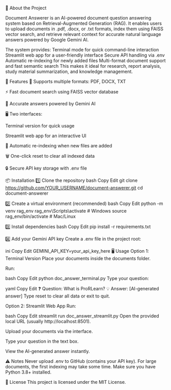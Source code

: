 📖 About the Project

Document Answerer is an AI-powered document question answering system based on Retrieval-Augmented Generation (RAG).
It enables users to upload documents in .pdf, .docx, or .txt formats, index them using FAISS vector search, and retrieve relevant context for accurate natural language answers powered by Google Gemini AI.

The system provides:
Terminal mode for quick command-line interaction
Streamlit web app for a user-friendly interface
Secure API handling via .env
Automatic re-indexing for newly added files
Multi-format document support and fast semantic search
This makes it ideal for research, report analysis, study material summarization, and knowledge management.

🚀 Features
📂 Supports multiple formats: PDF, DOCX, TXT

⚡ Fast document search using FAISS vector database

🤖 Accurate answers powered by Gemini AI

🖥 Two interfaces:

Terminal version for quick usage

Streamlit web app for an interactive UI

🔄 Automatic re-indexing when new files are added

🗑 One-click reset to clear all indexed data

🔒 Secure API key storage with .env file

📦 Installation
1️⃣ Clone the repository
bash
Copy
Edit
git clone https://github.com/YOUR_USERNAME/document-answerer.git
cd document-answerer

2️⃣ Create a virtual environment (recommended)
bash
Copy
Edit
python -m venv rag_env
rag_env\Scripts\activate   # Windows
source rag_env/bin/activate # Mac/Linux

3️⃣ Install dependencies
bash
Copy
Edit
pip install -r requirements.txt

4️⃣ Add your Gemini API key
Create a .env file in the project root:

ini
Copy
Edit
GEMINI_API_KEY=your_api_key_here
🖥 Usage
Option 1: Terminal Version
Place your documents inside the documents folder.

Run:

bash
Copy
Edit
python doc_answer_terminal.py
Type your question:

yaml
Copy
Edit
❓ Question: What is ProRLearn?
💡 Answer: [AI-generated answer]
Type reset to clear all data or exit to quit.

Option 2: Streamlit Web App
Run:

bash
Copy
Edit
streamlit run doc_answer_streamlit.py
Open the provided local URL (usually http://localhost:8501).

Upload your documents via the interface.

Type your question in the text box.

View the AI-generated answer instantly.


⚠️ Notes
Never upload .env to GitHub (contains your API key).
For large documents, the first indexing may take some time.
Make sure you have Python 3.8+ installed.

📜 License
This project is licensed under the MIT License.
